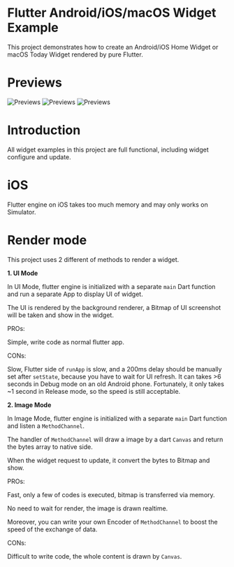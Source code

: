 # Flutter Android/iOS/macOS Widget Example

This project demonstrates how to create an Android/iOS Home Widget or macOS Today Widget rendered by pure Flutter.

# Previews
![Previews](https://github.com/imReker/FlutterHomeWidget/raw/master/preview_android.gif)
![Previews](https://github.com/imReker/FlutterHomeWidget/raw/master/preview_iOS.gif)
![Previews](https://github.com/imReker/FlutterHomeWidget/raw/master/preview_macOS.gif)

# Introduction
All widget examples in this project are full functional, including widget configure and update.

# iOS
Flutter engine on iOS takes too much memory and may only works on Simulator.

# Render mode
This project uses 2 different of methods to render a widget.

**1. UI Mode**

In UI Mode, flutter engine is initialized with a separate `main` Dart function and run a separate App to display UI of widget.

The UI is rendered by the background renderer, a Bitmap of UI screenshot will be taken and show in the widget.


PROs:

Simple, write code as normal flutter app.

CONs:

Slow, Flutter side of `runApp` is slow, and a 200ms delay should be manually set after `setState`, because you have to wait for UI refresh.
It can takes >6 seconds in Debug mode on an old Android phone.
Fortunately, it only takes ~1 second in Release mode, so the speed is still acceptable.


**2. Image Mode**

In Image Mode, flutter engine is initialized with a separate `main` Dart function and listen a `MethodChannel`.

The handler of `MethodChannel` will draw a image by a dart `Canvas` and return the bytes array to native side.

When the widget request to update, it convert the bytes to Bitmap and show.


PROs:

Fast, only a few of codes is executed, bitmap is transferred via memory.

No need to wait for render, the image is drawn realtime.

Moreover, you can write your own Encoder of `MethodChannel` to boost the speed of the exchange of data.

CONs:

Difficult to write code, the whole content is drawn by `Canvas`.
